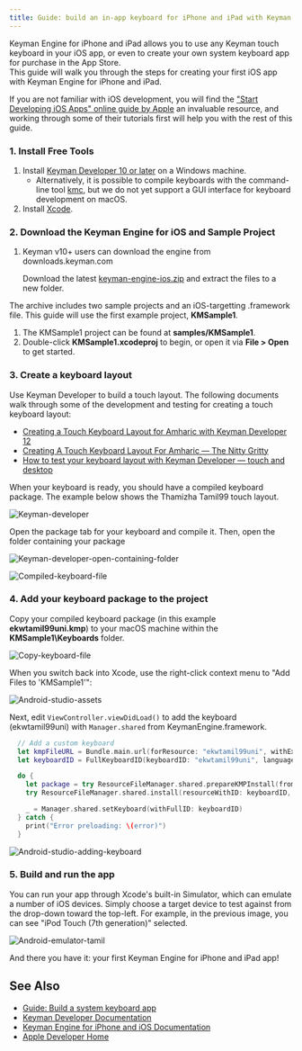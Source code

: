 ```yaml
---
title: Guide: build an in-app keyboard for iPhone and iPad with Keyman Engine
---
```


Keyman Engine for iPhone and iPad allows you to use any Keyman touch
keyboard in your iOS app, or even to create your own system keyboard app
for purchase in the App Store.  
This guide will walk you through the steps for creating your first iOS
app with Keyman Engine for iPhone and iPad.

If you are not familiar with iOS development, you will find the ["Start Developing iOS Apps" online guide by Apple](https://developer.apple.com/tutorials/app-dev-training/) an invaluable resource, and working through some of their tutorials first will help you with the rest of this guide.

### 1. Install Free Tools

1.  Install [Keyman Developer 10 or later](https://keyman.com/developer/) on a Windows machine.
    -   Alternatively, it is possible to compile keyboards with the command-line tool [kmc](https://help.keyman.com/developer/current-version/reference/kmc/cli/reference), but we do not yet support a GUI interface for keyboard development on macOS.
2.  Install
    [Xcode](https://apps.apple.com/us/app/xcode/id497799835?mt=12).

### 2. Download the Keyman Engine for iOS and Sample Project

1.  Keyman v10+ users can download the engine from downloads.keyman.com

    Download the latest [keyman-engine-ios.zip](https://downloads.keyman.com/ios/stable/) and extract the files to a new folder.

The archive includes two sample projects and an iOS-targetting .framework file. This guide will use the first example project, **KMSample1**.

1.  The KMSample1 project can be found at **samples/KMSample1**.
2.  Double-click **KMSample1.xcodeproj** to begin, or open it via **File &gt; Open** to get started.

### 3. Create a keyboard layout

Use Keyman Developer to build a touch layout. The following documents walk through some of the development and testing for creating a touch keyboard layout:

-   [Creating a Touch Keyboard Layout for Amharic with Keyman Developer 12](/developer/current-version/guides/develop/creating-a-touch-keyboard-layout-for-amharic)
-   [Creating A Touch Keyboard Layout For Amharic — The Nitty Gritty](/developer/current-version/guides/develop/creating-a-touch-keyboard-layout-for-amharic-the-nitty-gritty)
-   [How to test your keyboard layout with Keyman Developer — touch and desktop](/developer/current-version/guides/test/keyboard-touch-and-desktop)

When your keyboard is ready, you should have a compiled keyboard package. The example below shows the Thamizha Tamil99 touch layout.

![Keyman-developer](/cdn/deploy/img/engine/ios/16.0/guides/in-app/keyboard-layout-in-developer-800wi.png "Keyman-developer")

Open the package tab for your keyboard and compile it. Then, open the folder containing your package

![Keyman-developer-open-containing-folder](/cdn/deploy/img/engine/ios/16.0/guides/in-app/find-package-via-developer-800wi.png "Keyman-developer-open-containing-folder")

![Compiled-keyboard-file](/cdn/deploy/img/engine/ios/16.0/guides/in-app/package-file-800wi.png "Compiled-keyboard-file")

### 4. Add your keyboard package to the project

Copy your compiled keyboard package (in this example **ekwtamil99uni.kmp**) to your macOS machine within the **KMSample1\Keyboards** folder.

![Copy-keyboard-file](/cdn/deploy/img/engine/ios/16.0/guides/in-app/package-import.png "Copy-keyboard-file")

When you switch back into Xcode, use the right-click context menu to "Add Files to 'KMSample1'":

![Android-studio-assets](/cdn/deploy/img/engine/ios/16.0/guides/in-app/xcode-package-import-800wi.png "Android-studio-assets")

Next, edit `ViewController.viewDidLoad()` to add the keyboard (ekwtamil99uni) with `Manager.shared` from KeymanEngine.framework.

``` swift
  // Add a custom keyboard
  let kmpFileURL = Bundle.main.url(forResource: "ekwtamil99uni", withExtension: "kmp")!
  let keyboardID = FullKeyboardID(keyboardID: "ekwtamil99uni", languageID: "ta")

  do {
    let package = try ResourceFileManager.shared.prepareKMPInstall(from: kmpFileURL) as! KeyboardKeymanPackage
    try ResourceFileManager.shared.install(resourceWithID: keyboardID, from: package)

    _ = Manager.shared.setKeyboard(withFullID: keyboardID)
  } catch {
    print("Error preloading: \(error)")
  }
```

![Android-studio-adding-keyboard](/cdn/deploy/img/engine/ios/16.0/guides/in-app/fully-imported-800wi.png "Android-studio-adding-keyboard")

### 5. Build and run the app

You can run your app through Xcode's built-in Simulator, which can
emulate a number of iOS devices. Simply choose a target device to test
against from the drop-down toward the top-left. For example, in the
previous image, you can see "iPod Touch (7th generation)" selected.

![Android-emulator-tamil](/cdn/deploy/img/engine/ios/16.0/guides/in-app/ios-simulator-tamil.png "Android-emulator-tamil")

And there you have it: your first Keyman Engine for iPhone and iPad app!

## See Also

-   [Guide: Build a system keyboard app](../system-keyboard/)
-   [Keyman Developer Documentation](/developer/current-version/)
-   [Keyman Engine for iPhone and iOS Documentation](../../)
-   [Apple Developer Home](https://developer.apple.com/)
